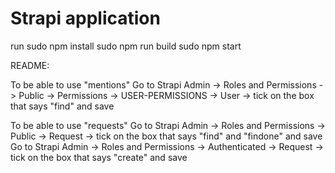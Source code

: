 # Strapi application

run
    sudo npm install
    sudo npm run build
    sudo npm start

README:

To be able to use "mentions"
Go to Strapi Admin -> Roles and Permissions -> Public -> Permissions -> USER-PERMISSIONS -> User -> tick on the box that says "find" and save

To be able to use "requests"
Go to Strapi Admin -> Roles and Permissions -> Public -> Request -> tick on the box that says "find" and "findone" and save
Go to Strapi Admin -> Roles and Permissions -> Authenticated -> Request -> tick on the box that says "create" and save
